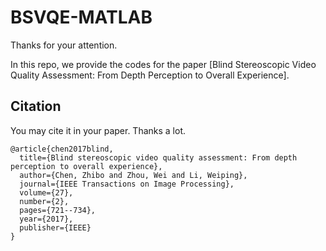 # BSVQE-MATLAB

Thanks for your attention.

In this repo, we provide the codes for the paper [Blind Stereoscopic Video Quality Assessment: From Depth Perception to Overall Experience].

## Citation
You may cite it in your paper. Thanks a lot.

```
@article{chen2017blind,
  title={Blind stereoscopic video quality assessment: From depth perception to overall experience},
  author={Chen, Zhibo and Zhou, Wei and Li, Weiping},
  journal={IEEE Transactions on Image Processing},
  volume={27},
  number={2},
  pages={721--734},
  year={2017},
  publisher={IEEE}
}
```


